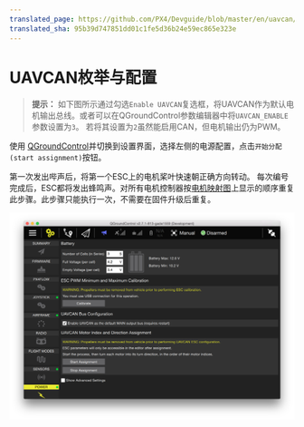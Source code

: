 ```yaml
---
translated_page: https://github.com/PX4/Devguide/blob/master/en/uavcan/node_enumeration.md
translated_sha: 95b39d747851dd01c1fe5d36b24e59ec865e323e
---
```


# UAVCAN枚举与配置

> **提示：** 如下图所示通过勾选`Enable UAVCAN`复选框，将UAVCAN作为默认电机输出总线。或者可以在QGroundControl参数编辑器中将`UAVCAN_ENABLE`参数设置为`3`。 若将其设置为`2`虽然能启用CAN，但电机输出仍为PWM。

使用 [QGroundControl](../qgc/README.md)并切换到设置界面，选择左侧的电源配置，点击`开始分配(start assignment)`按钮。

第一次发出哔声后，将第一个ESC上的电机桨叶快速朝正确方向转动。 每次编号完成后，ESC都将发出蜂鸣声。对所有电机控制器按[电机映射图](airframes-motor-map.md)上显示的顺序重复此步骤。此步骤只能执行一次，不需要在固件升级后重复。



![UAVCAN Enumeration Controls (bottom right of image)](../../assets/uavcan-qgc-setup.png)
